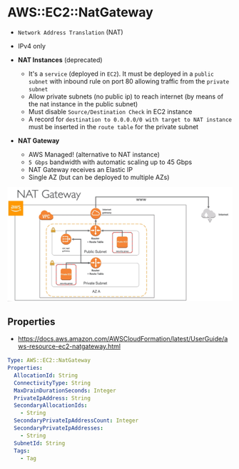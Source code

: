 # AWS::EC2::NatGateway

- `Network Address Translation` (NAT)
- IPv4 only

- **NAT Instances** (deprecated)
  - It's a `service` (deployed in `EC2`). It must be deployed in a `public subnet` with inbound rule on port 80 allowing traffic from the `private subnet`
  - Allow private subnets (no public ip) to reach internet (by means of the nat instance in the public subnet)
  - Must disable `Source/Destination Check` in EC2 instance
  - A record for `destination to 0.0.0.0/0 with target to NAT instance` must be inserted in the `route table` for the private subnet

- **NAT Gateway**
  - AWS Managed! (alternative to NAT instance)
  - `5 Gbps` bandwidth with automatic scaling up to 45 Gbps
  - NAT Gateway receives an Elastic IP
  - Single AZ (but can be deployed to multiple AZs)

![NAT Gateway](.images/vpc-nat-gateway.png)

## Properties

- <https://docs.aws.amazon.com/AWSCloudFormation/latest/UserGuide/aws-resource-ec2-natgateway.html>

```yaml
Type: AWS::EC2::NatGateway
Properties:
  AllocationId: String
  ConnectivityType: String
  MaxDrainDurationSeconds: Integer
  PrivateIpAddress: String
  SecondaryAllocationIds:
    - String
  SecondaryPrivateIpAddressCount: Integer
  SecondaryPrivateIpAddresses:
    - String
  SubnetId: String
  Tags:
    - Tag
```
